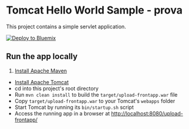 # Tomcat Hello World Sample - prova

This project contains a simple servlet application.

[![Deploy to Bluemix](https://bluemix.net/deploy/button.png)](https://bluemix.net/deploy?repository=https://github.com/IBM-Bluemix/java-tomcat-helloworld)

## Run the app locally

1. [Install Apache Maven][]
+ [Install Apache Tomcat][]
+ cd into this project's root directory
+ Run `mvn clean install` to build the `target/upload-frontapp.war` file
+ Copy `target/upload-frontapp.war` to your Tomcat's `webapps` folder
+ Start Tomcat by running its `bin/startup.sh` script
+ Access the running app in a browser at <http://localhost:8080/upload-frontapp/>
 
[Install Apache Maven]: http://maven.apache.org/
[Install Apache Tomcat]: http://tomcat.apache.org/
